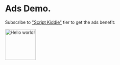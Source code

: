 # Ads Demo.

Subscribe to ["Script Kiddie"](https://polar.sh/zegl/subscriptions) tier to get the ads benefit:

<!-- POLAR type=ads id=golgnjnd subscription_benefit_id=4da75f02-1507-43dc-9167-10adfa4fb6b2 width=100 height=100 -->

<a href="https://polar.sh/zegl"><picture><source media="(prefers-color-scheme: dark)" srcset="https://polar.sh/embed/ad?id=94c1676c-db08-4489-b4b4-e25beadf2542&dark=1"><img src="https://polar.sh/embed/ad?id=94c1676c-db08-4489-b4b4-e25beadf2542" alt="Hello world!" height="100" width="100" /></picture></a>

<!-- POLAR-END id=golgnjnd -->

